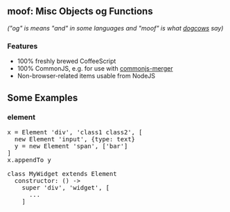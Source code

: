 
## moof: Misc Objects og Functions

*("og" is means "and" in some languages and "moof" is what [dogcows](http://en.wikipedia.org/wiki/Dogcow) say)*


### Features

<!-- * Minification friendly -->
<!-- * Readable code with Docco docs -->

* 100% freshly brewed CoffeeScript
* 100% CommonJS, e.g. for use with [commonjs-merger](https://github.com/andrewschaaf/commonjs-merger)
* Non-browser-related items usable from NodeJS


## Some Examples

### element
<pre>
x = Element 'div', 'class1 class2', [
  new Element 'input', {type: text}
  y = new Element 'span', ['bar']
]
x.appendTo y

class MyWidget extends Element
  constructor: () ->
    super 'div', 'widget', [
      ...
    ]
</pre>
